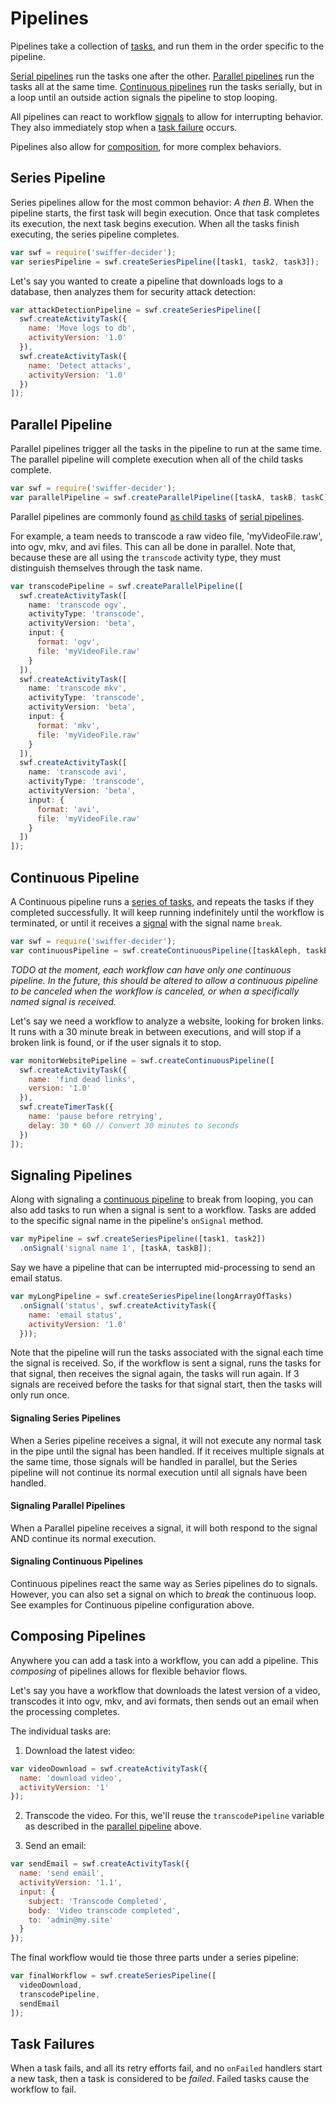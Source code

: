 # Pipelines

Pipelines take a collection of [tasks](task.md), and run them in the order
specific to the pipeline.

[Serial pipelines](#serial-pipeline) run the tasks one after the other.
[Parallel pipelines](#parallel-pipeline) run the tasks all at the same time.
[Continuous pipelines](#continuous-pipeline) run the tasks serially, but
in a loop until an outside action signals the pipeline to stop looping.

All pipelines can react to workflow [signals](#signaling-pipelines) to
allow for interrupting behavior.  They also immediately stop when a
[task failure](#task-failures) occurs.

Pipelines also allow for [composition](#composing-pipelines), for more
complex behaviors.

## Series Pipeline

Series pipelines allow for the most common behavior: _A then B_.  When the
pipeline starts, the first task will begin execution.  Once that task
completes its execution, the next task begins execution.  When all the tasks
finish executing, the series pipeline completes.

```javascript
var swf = require('swiffer-decider');
var seriesPipeline = swf.createSeriesPipeline([task1, task2, task3]);
```

Let's say you wanted to create a pipeline that downloads logs to a database,
then analyzes them for security attack detection:

```javascript
var attackDetectionPipeline = swf.createSeriesPipeline([
  swf.createActivityTask({
    name: 'Move logs to db',
    activityVersion: '1.0'
  }),
  swf.createActivityTask({
    name: 'Detect attacks',
    activityVersion: '1.0'
  })
]);
```

## Parallel Pipeline

Parallel pipelines trigger all the tasks in the pipeline to run at the same
time.  The parallel pipeline will complete execution when all of the child
tasks complete.

```javascript
var swf = require('swiffer-decider');
var parallelPipeline = swf.createParallelPipeline([taskA, taskB, taskC]);
```

Parallel pipelines are commonly found [as child tasks](#composing-pipelines)
of [serial pipelines](#serial-pipeline).

For example, a team needs to transcode a raw video file, 'myVideoFile.raw',
into ogv, mkv, and avi files.  This can all be done in parallel.  Note that,
because these are all using the `transcode` activity type, they must distinguish
themselves through the task name.

```javascript
var transcodePipeline = swf.createParallelPipeline([
  swf.createActivityTask([
    name: 'transcode ogv',
    activityType: 'transcode',
    activityVersion: 'beta',
    input: {
      format: 'ogv',
      file: 'myVideoFile.raw'
    }
  ]),
  swf.createActivityTask([
    name: 'transcode mkv',
    activityType: 'transcode',
    activityVersion: 'beta',
    input: {
      format: 'mkv',
      file: 'myVideoFile.raw'
    }
  ]),
  swf.createActivityTask([
    name: 'transcode avi',
    activityType: 'transcode',
    activityVersion: 'beta',
    input: {
      format: 'avi',
      file: 'myVideoFile.raw'
    }
  ])
]);
```

## Continuous Pipeline

A Continuous pipeline runs a [series of tasks](#series-pipeline), and repeats
the tasks if they completed successfully.  It will keep running indefinitely
until the workflow is terminated, or until it receives a
[signal](http://docs.aws.amazon.com/amazonswf/latest/developerguide/swf-dg-adv.html#swf-dev-adv-signals)
with the signal name `break`.

```javascript
var swf = require('swiffer-decider');
var continuousPipeline = swf.createContinuousPipeline([taskAleph, taskBeth]);
```

_TODO at the moment, each workflow can have only one continuous pipeline.
In the future, this should be altered to allow a continuous pipeline to be
canceled when the workflow is canceled, or when a specifically named signal
is received._

Let's say we need a workflow to analyze a website, looking for broken links.
It runs with a 30 minute break in between executions, and will stop if a broken
link is found, or if the user signals it to stop.

```javascript
var monitorWebsitePipeline = swf.createContinuousPipeline([
  swf.createActivityTask({
    name: 'find dead links',
    version: '1.0'
  }),
  swf.createTimerTask({
    name: 'pause before retrying',
    delay: 30 * 60 // Convert 30 minutes to seconds
  })
]);
```

## Signaling Pipelines

Along with signaling a [continuous pipeline](#continuous-pipeline) to break
from looping, you can also add tasks to run when a signal is sent to a workflow.
Tasks are added to the specific signal name in the pipeline's `onSignal` method.

```javascript
var myPipeline = swf.createSeriesPipeline([task1, task2])
  .onSignal('signal name 1', [taskA, taskB]);
```

Say we have a pipeline that can be interrupted mid-processing to send an email
status.

```javascript
var myLongPipeline = swf.createSeriesPipeline(longArrayOfTasks)
  .onSignal('status', swf.createActivityTask({
    name: 'email status',
    activityVersion: '1.0'
  }));
```

Note that the pipeline will run the tasks associated with the signal each time
the signal is received. So, if the workflow is sent a signal, runs the tasks
for that signal, then receives the signal again, the tasks will run again.
If 3 signals are received before the tasks for that signal start, then the
tasks will only run once.


#### Signaling Series Pipelines

When a Series pipeline receives a signal, it will not execute any normal task
in the pipe until the signal has been handled. If it receives multiple signals
at the same time, those signals will be handled in parallel, but the Series
pipeline will not continue its normal execution until all signals have been
handled.


#### Signaling Parallel Pipelines

When a Parallel pipeline receives a signal, it will both respond to the signal
AND continue its normal execution.


#### Signaling Continuous Pipelines

Continuous pipelines react the same way as Series pipelines do to signals.
However, you can also set a signal on which to *break* the continuous loop. See
examples for Continuous pipeline configuration above.



## Composing Pipelines

Anywhere you can add a task into a workflow, you can add a pipeline.  This
_composing_ of pipelines allows for flexible behavior flows.

Let's say you have a workflow that downloads the latest version of a video,
transcodes it into ogv, mkv, and avi formats, then sends out an email when
the processing completes.

The individual tasks are:

1. Download the latest video:

```javascript
var videoDownload = swf.createActivityTask({
  name: 'download video',
  activityVersion: '1'
});
```

2. Transcode the video.  For this, we'll reuse the `transcodePipeline` variable
   as described in the [parallel pipeline](#parallel-pipeline) above.

3. Send an email:

```javascript
var sendEmail = swf.createActivityTask({
  name: 'send email',
  activityVersion: '1.1',
  input: {
    subject: 'Transcode Completed',
    body: 'Video transcode completed',
    to: 'admin@my.site'
  }
});
```

The final workflow would tie those three parts under a series pipeline:

```javascript
var finalWorkflow = swf.createSeriesPipeline([
  videoDownload,
  transcodePipeline,
  sendEmail
]);
```


## Task Failures

When a task fails, and all its retry efforts fail, and no `onFailed` handlers
start a new task, then a task is considered to be _failed_.  Failed tasks
cause the workflow to fail.
